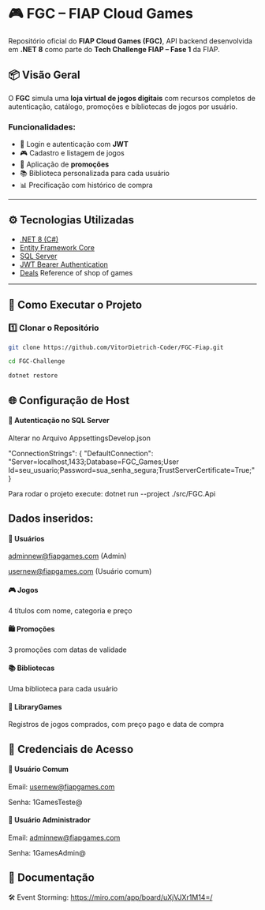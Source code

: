 # 🎮 FGC – FIAP Cloud Games

Repositório oficial do **FIAP Cloud Games (FGC)**, API backend desenvolvida em **.NET 8** como parte do **Tech Challenge FIAP – Fase 1** da FIAP.

## 📦 Visão Geral

O **FGC** simula uma **loja virtual de jogos digitais** com recursos completos de autenticação, catálogo, promoções e bibliotecas de jogos por usuário.

### Funcionalidades:

- 🔐 Login e autenticação com **JWT**
- 🎮 Cadastro e listagem de jogos
- 💸 Aplicação de **promoções**
- 📚 Biblioteca personalizada para cada usuário
- 📊 Precificação com histórico de compra

---

## ⚙️ Tecnologias Utilizadas

- [.NET 8 (C#)](https://learn.microsoft.com/en-us/dotnet/)
- [Entity Framework Core](https://learn.microsoft.com/en-us/ef/core/)
- [SQL Server](https://www.microsoft.com/en-us/sql-server/)
- [JWT Bearer Authentication](https://jwt.io/)
- [Deals](https://gg.deals/) Reference of shop of games
---

## 🚀 Como Executar o Projeto

### 1️⃣ Clonar o Repositório

```bash
git clone https://github.com/VitorDietrich-Coder/FGC-Fiap.git

cd FGC-Challenge

dotnet restore
```
## 🌐 Configuração de Host

#### 👤 Autenticação no SQL Server

Alterar no Arquivo AppsettingsDevelop.json

"ConnectionStrings": {
  "DefaultConnection": "Server=localhost,1433;Database=FGC_Games;User Id=seu_usuario;Password=sua_senha_segura;TrustServerCertificate=True;"
}

Para rodar o projeto execute:
dotnet run --project ./src/FGC.Api

## Dados inseridos:

#### 👤 Usuários

adminnew@fiapgames.com (Admin)

usernew@fiapgames.com (Usuário comum)

####  🎮 Jogos

4 títulos com nome, categoria e preço

####  🛍️ Promoções

3 promoções com datas de validade

####  📚 Bibliotecas

Uma biblioteca para cada usuário

####  🧾 LibraryGames

Registros de jogos comprados, com preço pago e data de compra

## 🔐 Credenciais de Acesso

####   👤 Usuário Comum

Email: usernew@fiapgames.com

Senha: 1GamesTeste@

####  👑 Usuário Administrador

Email: adminnew@fiapgames.com

Senha: 1GamesAdmin@

##  📄 Documentação

🛠️ Event Storming: https://miro.com/app/board/uXjVJXr1M14=/
